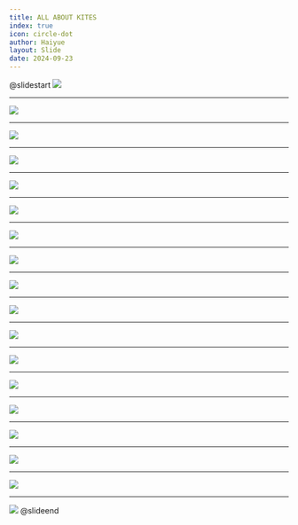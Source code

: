 ```yaml
---
title: ALL ABOUT KITES
index: true
icon: circle-dot
author: Haiyue
layout: Slide
date: 2024-09-23
---
```

 
@slidestart
![](https://raw.githubusercontent.com/yclord/reading/refs/heads/master/english/Level-N/ALL%20ABOUT%20KITES/001.webp)

---

![](https://raw.githubusercontent.com/yclord/reading/refs/heads/master/english/Level-N/ALL%20ABOUT%20KITES/002.webp)

---

![](https://raw.githubusercontent.com/yclord/reading/refs/heads/master/english/Level-N/ALL%20ABOUT%20KITES/003.webp)

---

![](https://raw.githubusercontent.com/yclord/reading/refs/heads/master/english/Level-N/ALL%20ABOUT%20KITES/004.webp)

---

![](https://raw.githubusercontent.com/yclord/reading/refs/heads/master/english/Level-N/ALL%20ABOUT%20KITES/005.webp)

---

![](https://raw.githubusercontent.com/yclord/reading/refs/heads/master/english/Level-N/ALL%20ABOUT%20KITES/006.webp)

---

![](https://raw.githubusercontent.com/yclord/reading/refs/heads/master/english/Level-N/ALL%20ABOUT%20KITES/007.webp)

---

![](https://raw.githubusercontent.com/yclord/reading/refs/heads/master/english/Level-N/ALL%20ABOUT%20KITES/008.webp)

---

![](https://raw.githubusercontent.com/yclord/reading/refs/heads/master/english/Level-N/ALL%20ABOUT%20KITES/009.webp)

---

![](https://raw.githubusercontent.com/yclord/reading/refs/heads/master/english/Level-N/ALL%20ABOUT%20KITES/010.webp)

---

![](https://raw.githubusercontent.com/yclord/reading/refs/heads/master/english/Level-N/ALL%20ABOUT%20KITES/011.webp)

---

![](https://raw.githubusercontent.com/yclord/reading/refs/heads/master/english/Level-N/ALL%20ABOUT%20KITES/012.webp)

---

![](https://raw.githubusercontent.com/yclord/reading/refs/heads/master/english/Level-N/ALL%20ABOUT%20KITES/013.webp)

---

![](https://raw.githubusercontent.com/yclord/reading/refs/heads/master/english/Level-N/ALL%20ABOUT%20KITES/014.webp)

---

![](https://raw.githubusercontent.com/yclord/reading/refs/heads/master/english/Level-N/ALL%20ABOUT%20KITES/015.webp)

---

![](https://raw.githubusercontent.com/yclord/reading/refs/heads/master/english/Level-N/ALL%20ABOUT%20KITES/016.webp)

---

![](https://raw.githubusercontent.com/yclord/reading/refs/heads/master/english/Level-N/ALL%20ABOUT%20KITES/017.webp)

---

![](https://raw.githubusercontent.com/yclord/reading/refs/heads/master/english/Level-N/ALL%20ABOUT%20KITES/018.webp)
@slideend